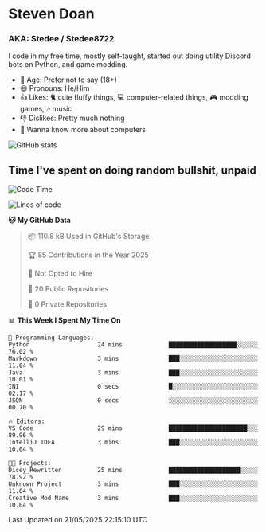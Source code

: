 # Steven Doan
### AKA: Stedee / Stedee8722
I code in my free time, mostly self-taught, started out doing utility Discord bots on Python, and game modding.

- 🤔 Age: Prefer not to say (18+)
- 😄 Pronouns: He/Him
- 👍 Likes: 🐈 cute fluffy things, 💻 computer-related things, 🎮 modding games, 🎶 music
- 👎 Dislikes: Pretty much nothing
- 🥹 Wanna know more about computers

![GitHub stats](https://github-readme-stats-iota-mocha-40.vercel.app/api?username=Stedee8722&show=prs_merged,prs_merged_percentage&show_icons=true&theme=transparent)

## Time I've spent on doing random bullshit, unpaid
<!--START_SECTION:Time I've spent on doing random bullshit, unpaid-->
![Code Time](http://img.shields.io/badge/Code%20Time-267%20hrs%2032%20mins-blue)

![Lines of code](https://img.shields.io/badge/From%20Hello%20World%20I%27ve%20Written-82.0%20thousand%20lines%20of%20code-blue)

**🐱 My GitHub Data** 

> 📦 110.8 kB Used in GitHub's Storage 
 > 
> 🏆 85 Contributions in the Year 2025
 > 
> 🚫 Not Opted to Hire
 > 
> 📜 20 Public Repositories 
 > 
> 🔑 0 Private Repositories 
 > 
📊 **This Week I Spent My Time On** 

```text
💬 Programming Languages: 
Python                   24 mins             ███████████████████░░░░░░   76.02 % 
Markdown                 3 mins              ███░░░░░░░░░░░░░░░░░░░░░░   11.04 % 
Java                     3 mins              ███░░░░░░░░░░░░░░░░░░░░░░   10.01 % 
INI                      0 secs              █░░░░░░░░░░░░░░░░░░░░░░░░   02.17 % 
JSON                     0 secs              ░░░░░░░░░░░░░░░░░░░░░░░░░   00.70 % 

🔥 Editors: 
VS Code                  29 mins             ██████████████████████░░░   89.96 % 
IntelliJ IDEA            3 mins              ███░░░░░░░░░░░░░░░░░░░░░░   10.04 % 

🐱‍💻 Projects: 
Dicey_Rewritten          25 mins             ████████████████████░░░░░   78.92 % 
Unknown Project          3 mins              ███░░░░░░░░░░░░░░░░░░░░░░   11.04 % 
Creative Mod Name        3 mins              ███░░░░░░░░░░░░░░░░░░░░░░   10.04 % 
```


 Last Updated on 21/05/2025 22:15:10 UTC
<!--END_SECTION:Time I've spent on doing random bullshit, unpaid-->

